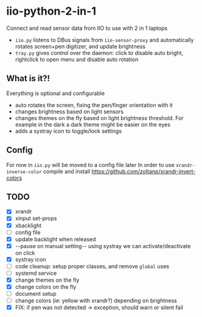 # iio-python-2-in-1
Connect and read sensor data from IIO to use with 2 in 1 laptops

- `iio.py` listens to DBus signals from `iio-sensor-proxy` and automatically rotates screen+pen digitizer, and update brightness
- `tray.py` gives control over the daemon: click to disable auto bright, rightclick to open menu and disable auto rotation

## What is it?!
Everything is optional and configurable
- auto rotates the screen, fixing the pen/finger orientation with it
- changes brightness based on light sensors
- changes themes on the fly based on light brightness threshold. For example in
  the dark a dark theme might be easier on the eyes
- adds a systray icon to toggle/lock settings

## Config

For now in `iio.py` will be moved to a config file later
In order to use `xrandr-inverse-color` compile and install https://github.com/zoltanp/xrandr-invert-colors

## TODO

- [X] xrandr
- [X] xinput set-props
- [X] xbacklight
- [ ] config file
- [X] update backlight when released
- [X] --pause on manual setting-- using systray we can activate/deactivate on click
- [X] systray icon
- [ ] code cleanup: setup proper classes, and remove `global` uses
- [ ] systemd service
- [X] change themes on the fly
- [X] change colors on the fly
- [ ] document setup
- [ ] change colors (ie: yellow with xrandr?) depending on brightness
- [X] FIX: if pen was not detected -> exception, should warn or silent fail
